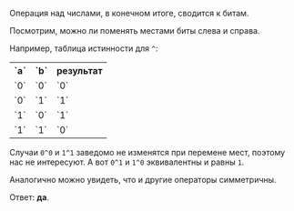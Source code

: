 Операция над числами, в конечном итоге, сводится к битам. 

Посмотрим, можно ли поменять местами биты слева и справа.

Например, таблица истинности для `^`:
<table>
<tr>
<th>`a`</th>
<th>`b`</th>
<th>результат</th>
</tr>
<tr><td>`0`</td><td>`0`</td><td>`0`</td></tr>
<tr><td>`0`</td><td>`1`</td><td>`1`</td></tr>
<tr><td>`1`</td><td>`0`</td><td>`1`</td></tr>
<tr><td>`1`</td><td>`1`</td><td>`0`</td></tr>
</table>

Случаи `0^0` и `1^1` заведомо не изменятся при перемене мест, поэтому нас не интересуют. А вот `0^1` и `1^0` эквивалентны и равны `1`.

Аналогично можно увидеть, что и другие операторы симметричны.

Ответ: **да**.

